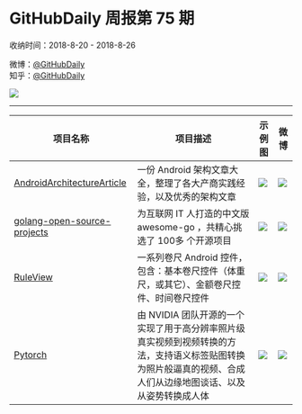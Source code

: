 # GitHubDaily 周报第 75 期

收纳时间：2018-8-20 - 2018-8-26

微博：[@GitHubDaily](https://weibo.com/GitHubDaily)    
知乎：[@GitHubDaily](https://www.zhihu.com/people/githubdaily)

![](https://raw.githubusercontent.com/GitHubDaily/GitHubDaily/master/assets/weixin.png)

---

项目名称 | 项目描述 | 示例图 | 微博
--- | --- | --- | ---
[AndroidArchitectureArticle](status.github_url) | 一份 Android 架构文章大全，整理了各大产商实践经验，以及优秀的架构文章 | ![](http://wx1.sinaimg.cn/large/006fiYtfly1fujxeiem61j31hg3b44ix.jpg) | [![](https://raw.githubusercontent.com/GitHubDaily/GitHubDaily/master/assets/sina_logo.png)](https://weibo.com/5722964389/Gw4PR7EaD)
[golang-open-source-projects](status.github_url) | 为互联网 IT 人打造的中文版 awesome-go ，共精心挑选了 100多 个开源项目 | ![](http://wx4.sinaimg.cn/large/006fiYtfly1fuixty4cyzj31hw6o6b2b.jpg) | [![](https://raw.githubusercontent.com/GitHubDaily/GitHubDaily/master/assets/sina_logo.png)](https://weibo.com/5722964389/GvVpmjhGD)
[RuleView](status.github_url) | 一系列卷尺 Android 控件，包含：基本卷尺控件（体重尺，或其它）、金额卷尺控件、时间卷尺控件 | ![](http://wx4.sinaimg.cn/large/006fiYtfly1fuhpc4ayl5g30bo0ime07.gif) | [![](https://raw.githubusercontent.com/GitHubDaily/GitHubDaily/master/assets/sina_logo.png)](https://weibo.com/5722964389/GvLYR5vhB)
[Pytorch](status.github_url) | 由 NVIDIA 团队开源的一个实现了用于高分辨率照片级真实视频到视频转换的方法，支持语义标签贴图转换为照片般逼真的视频、合成人们从边缘地图谈话、以及从姿势转换成人体 | ![](http://wx1.sinaimg.cn/large/006fiYtfly1fugnh4152sg30qo0f04qu.gif) | [![](https://raw.githubusercontent.com/GitHubDaily/GitHubDaily/master/assets/sina_logo.png)](https://weibo.com/5722964389/GvCyn9UaN)
